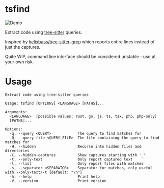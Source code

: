 # tsfind

![Demo](https://github.com/user-attachments/assets/26255220-c94a-419d-ab8b-a0b20f6ab7c2)

Extract code using [tree-sitter](https://tree-sitter.github.io/tree-sitter/) queries.

Inspired by [helixbass/tree-sitter-grep](https://github.com/helixbass/tree-sitter-grep) which reports entire lines instead of just the captures.

Quite WIP, command line interface should be considered unstable - use at your own risk.

# Usage

```
Extract code using tree-sitter queries

Usage: tsfind [OPTIONS] <LANGUAGE> [PATHS]...

Arguments:
  <LANGUAGE>  [possible values: rust, go, js, ts, tsx, php, php-only]
  [PATHS]...  

Options:
  -q, --query <QUERY>            The query to find matches for
  -Q, --query-file <QUERY_FILE>  The file containing the query to find matches for
  -H, --hidden                   Recurse into hidden files and directories
  -C, --hidden-captures          Show captures starting with '_'
  -t, --only-text                Only report captured text
  -l, --list                     Only report files with matches
  -s, --separator <SEPARATOR>    Separator for matches, only useful with --only-text/-t [default: "\n"]
  -h, --help                     Print help
  -V, --version                  Print version
```



